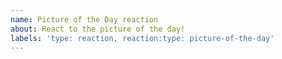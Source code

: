 ```yaml
---
name: Picture of the Day reaction
about: React to the picture of the day!
labels: 'type: reaction, reaction:type: picture-of-the-day'
---
```

